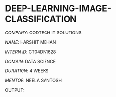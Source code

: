 # DEEP-LEARNING-IMAGE-CLASSIFICATION

*COMPANY*: CODTECH IT SOLUTIONS

*NAME*: HARSHIT MEHAN

*INTERN ID*: CT04DN1628

*DOMAIN*: DATA SCIENCE

*DURATION*: 4 WEEKS

*MENTOR*: NEELA SANTOSH

OUTPUT:


